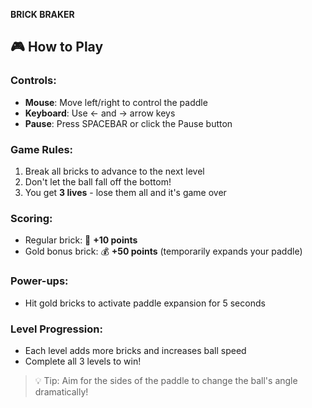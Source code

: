 **BRICK BRAKER**
## 🎮 How to Play

### Controls:
- **Mouse**: Move left/right to control the paddle
- **Keyboard**: Use ← and → arrow keys
- **Pause**: Press SPACEBAR or click the Pause button

### Game Rules:
1. Break all bricks to advance to the next level
2. Don't let the ball fall off the bottom!
3. You get **3 lives** - lose them all and it's game over

### Scoring:
- Regular brick: 🔴 **+10 points**
- Gold bonus brick: 💰 **+50 points** (temporarily expands your paddle)

### Power-ups:
- Hit gold bricks to activate paddle expansion for 5 seconds

### Level Progression:
- Each level adds more bricks and increases ball speed
- Complete all 3 levels to win!

> 💡 Tip: Aim for the sides of the paddle to change the ball's angle dramatically!
